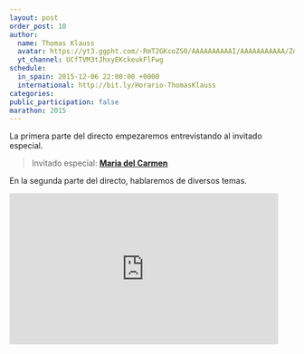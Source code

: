 ```yaml
---
layout: post
order_post: 10
author:
  name: Thomas Klauss
  avatar: https://yt3.ggpht.com/-RmT2GKcoZS0/AAAAAAAAAAI/AAAAAAAAAAA/Zqd0OElb99Q/s88-c-k-no/photo.jpg
  yt_channel: UCfTVM3tJhxyEKckeukFlFwg
schedule:
  in_spain: 2015-12-06 22:00:00 +0000
  international: http://bit.ly/Horario-ThomasKlauss
categories:
public_participation: false
marathon: 2015
---
```

La primera parte del directo empezaremos entrevistando al invitado especial.

> Invitado especial: [**Maria del Carmen**](https://www.youtube.com/channel/UCJPuMBR7YVh-d4vLICSZuZA)

En la segunda parte del directo, hablaremos de diversos temas.

<iframe width="475" height="267" src="https://www.youtube.com/embed/videoseries?list=PLI5ONFJpfyvLRMQ-WAfLmi3uxoSSux-0-" frameborder="0" allowfullscreen></iframe>
